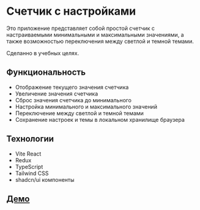 # Счетчик с настройками

Это приложение представляет собой простой счетчик с настраиваемыми минимальными и максимальными значениями, а также возможностью переключения между светлой и темной темами.

Сделанно в учебных целях.

## Функциональность

- Отображение текущего значения счетчика
- Увеличение значения счетчика
- Сброс значения счетчика до минимального
- Настройка минимального и максимального значений
- Переключение между светлой и темной темами
- Сохранение настроек и темы в локальном хранилище браузера

## Технологии

- Vite React
- Redux
- TypeScript
- Tailwind CSS
- shadcn/ui компоненты

## [Демо](https://counter-livid-seven.vercel.app/)


